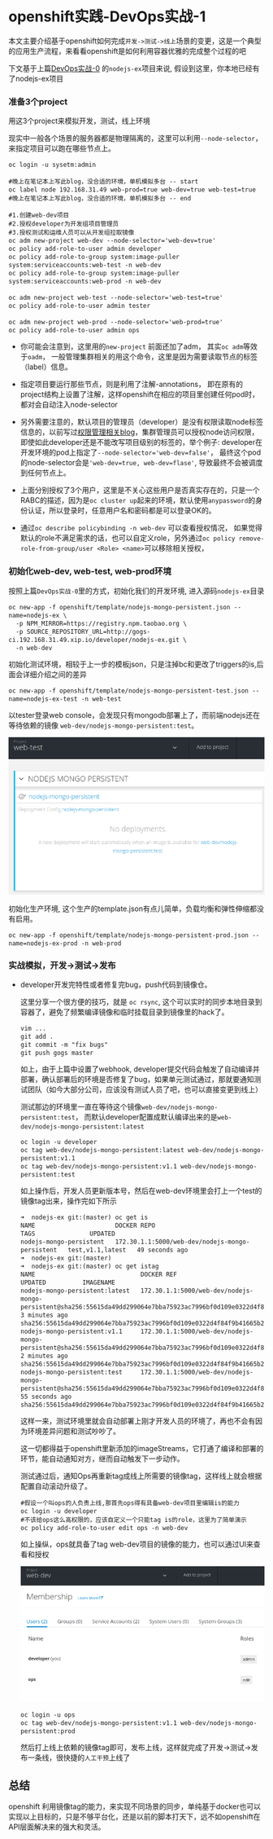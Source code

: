 # openshift实践-DevOps实战-1

本文主要介绍基于openshift如何完成``开发->测试->线上``场景的变更，这是一个典型的应用生产流程，来看看openshift是如何利用容器优雅的完成整个过程的吧

下文基于上篇[DevOps实战-0](./openshift实践-DevOps实战-0.md) 的``nodejs-ex``项目来说, 假设到这里，你本地已经有了nodejs-ex项目

### 准备3个project

  用这3个project来模拟开发，测试，线上环境

  现实中一般各个场景的服务器都是物理隔离的，这里可以利用``--node-selector``，来指定项目可以跑在哪些节点上。

  ```
  oc login -u sysetm:admin

  #晚上在笔记本上写此blog，没合适的环境，单机模拟多台 -- start
  oc label node 192.168.31.49 web-prod=true web-dev=true web-test=true
  #晚上在笔记本上写此blog，没合适的环境，单机模拟多台 -- end

  #1.创建web-dev项目
  #2.授权developer为开发组项目管理员
  #3.授权测试和运维人员可以从开发组拉取镜像
  oc adm new-project web-dev --node-selector='web-dev=true'
  oc policy add-role-to-user admin developer
  oc policy add-role-to-group system:image-puller system:serviceaccounts:web-test -n web-dev
  oc policy add-role-to-group system:image-puller system:serviceaccounts:web-prod -n web-dev

  oc adm new-project web-test --node-selector='web-test=true'
  oc policy add-role-to-user admin tester

  oc adm new-project web-prod --node-selector='web-prod=true'
  oc policy add-role-to-user admin ops
  ```

  - 你可能会注意到，这里用的`new-project` 前面还加了adm， 其实`oc adm`等效于`oadm`， 一般管理集群相关的用这个命令，这里是因为需要读取节点的标签（label）信息。

  - 指定项目要运行那些节点，则是利用了注解-annotations， 即在原有的project结构上设置了注解，这样openshift在相应的项目里创建任何pod时，都对会自动注入node-selector

  - 另外需要注意的，默认项目的管理员（developer）是没有权限读取node标签信息的，以前写过[权限管理相关blog](./openshift-实践-权限资源管理.md)，集群管理员可以授权node访问权限，即使如此developer还是不能改写项目级别的标签的，举个例子: developer在开发环境的pod上指定了``--node-selector='web-dev=false'``， 最终这个pod的node-selector会是`'web-dev=true, web-dev=flase'`, 导致最终不会被调度到任何节点上。

  - 上面分别授权了3个用户，这里是不关心这些用户是否真实存在的，只是一个RABC的描述，因为是`oc cluster up`起来的环境，默认使用`anypassword`的身份认证，所以登录时，任意用户名和密码都是可以登录OK的。

  - 通过`oc describe policybinding -n web-dev` 可以查看授权情况，  如果觉得默认的role不满足需求的话，也可以自定义role，另外通过`oc policy remove-role-from-group/user <Role> <name>`可以移除相关授权，

### 初始化web-dev, web-test, web-prod环境

  按照上篇`DevOps实战-0`里的方式，初始化我们的开发环境, 进入源码`nodejs-ex`目录

  ```
  oc new-app -f openshift/template/nodejs-mongo-persistent.json --name=nodejs-ex \
    -p NPM_MIRROR=https://registry.npm.taobao.org \
    -p SOURCE_REPOSITORY_URL=http://gogs-ci.192.168.31.49.xip.io/developer/nodejs-ex.git \
    -n web-dev
  ```

  初始化测试环境，相较于上一步的模板json，只是注掉bc和更改了triggers的is,后面会详细介绍之间的差异

  ```
  oc new-app -f openshift/template/nodejs-mongo-persistent-test.json --name=nodejs-ex-test -n web-test
  ```

  以tester登录web console，会发现只有mongodb部署上了，而前端nodejs还在等待依赖的镜像 `web-dev/nodejs-mongo-persistent:test`。

  ![webtest-wait](/assets/openshift-web-test-wait.png)


  初始化生产环境, 这个生产的template.json有点儿简单，负载均衡和弹性伸缩都没有启用。

  ```
  oc new-app -f openshift/template/nodejs-mongo-persistent-prod.json --name=nodejs-ex-prod -n web-prod
  ```

### 实战模拟，开发->测试->发布

  - developer开发完特性或者修复完bug，push代码到镜像仓。

    这里分享一个很方便的技巧，就是 `oc rsync`, 这个可以实时的同步本地目录到容器了，避免了频繁编译镜像和临时挂载目录到镜像里的hack了。

    ```
    vim ...
    git add .
    git commit -m "fix bugs"
    git push gogs master
    ```

    如上，由于上篇中设置了webhook, developer提交代码会触发了自动编译并部署，确认部署后的环境是否修复了bug，如果单元测试通过，那就要通知测试团队（如今大部分公司，应该没有测试人员了吧，也可以直接变更到线上）

    测试那边的环境里一直在等待这个镜像`web-dev/nodejs-mongo-persistent:test`， 而默认developer配置成默认编译出来的是`web-dev/nodejs-mongo-persistent:latest`

    ```
    oc login -u developer
    oc tag web-dev/nodejs-mongo-persistent:latest web-dev/nodejs-mongo-persistent:v1.1
    oc tag web-dev/nodejs-mongo-persistent:v1.1 web-dev/nodejs-mongo-persistent:test
    ```

    如上操作后，开发人员更新版本号，然后在web-dev环境里会打上一个test的镜像tag出来，操作完如下所示

    ```
    ➜  nodejs-ex git:(master) oc get is
    NAME                      DOCKER REPO                                       TAGS               UPDATED
    nodejs-mongo-persistent   172.30.1.1:5000/web-dev/nodejs-mongo-persistent   test,v1.1,latest   49 seconds ago
    ➜  nodejs-ex git:(master)
    ➜  nodejs-ex git:(master) oc get istag
    NAME                             DOCKER REF                                                                                                                UPDATED          IMAGENAME
    nodejs-mongo-persistent:latest   172.30.1.1:5000/web-dev/nodejs-mongo-persistent@sha256:55615da49dd299064e7bba75923ac7996bf0d109e0322d4f84f9b41665b2e4c7   3 minutes ago    sha256:55615da49dd299064e7bba75923ac7996bf0d109e0322d4f84f9b41665b2e4c7
    nodejs-mongo-persistent:v1.1     172.30.1.1:5000/web-dev/nodejs-mongo-persistent@sha256:55615da49dd299064e7bba75923ac7996bf0d109e0322d4f84f9b41665b2e4c7   2 minutes ago    sha256:55615da49dd299064e7bba75923ac7996bf0d109e0322d4f84f9b41665b2e4c7
    nodejs-mongo-persistent:test     172.30.1.1:5000/web-dev/nodejs-mongo-persistent@sha256:55615da49dd299064e7bba75923ac7996bf0d109e0322d4f84f9b41665b2e4c7   55 seconds ago   sha256:55615da49dd299064e7bba75923ac7996bf0d109e0322d4f84f9b41665b2e4c7
    ```

    这样一来，测试环境里就会自动部署上刚才开发人员的环境了，再也不会有因为环境差异问题和测试吵吵了。

    这一切都得益于openshift里新添加的imageStreams，它打通了编译和部署的环节，能自动通知对方，继而自动触发下一步动作。

    测试通过后，通知Ops再重新tag成线上所需要的镜像tag，这样线上就会根据配置自动滚动升级了。

    ```
    #假设一个叫ops的人负责上线,那首先ops得有具备web-dev项目里编辑is的能力
    oc login -u developer
    #不该给ops这么高权限的，应该自定义一个只能tag is的role，这里为了简单演示
    oc policy add-role-to-user edit ops -n web-dev
    ```

    如上操纵，ops就具备了tag web-dev项目的镜像的能力，也可以通过UI来查看和授权

    ![](/assets/openshift-add-role.png)

    ```
    oc login -u ops
    oc tag web-dev/nodejs-mongo-persistent:v1.1 web-dev/nodejs-mongo-persistent:prod
    ```

    然后打上线上依赖的镜像tag即可，发布上线，这样就完成了开发->测试->发布一条线，很快捷的`人工干预`上线了

## 总结

  openshift 利用镜像tag的能力，来实现不同场景的同步，单纯基于docker也可以实现以上目标的，只是不够平台化，还是以前的脚本打天下，远不如openshift在API层面解决来的强大和灵活。
